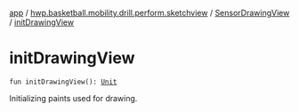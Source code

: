 [app](../../index.md) / [hwp.basketball.mobility.drill.perform.sketchview](../index.md) / [SensorDrawingView](index.md) / [initDrawingView](.)

# initDrawingView

`fun initDrawingView(): `[`Unit`](https://kotlinlang.org/api/latest/jvm/stdlib/kotlin/-unit/index.html)

Initializing paints used for drawing.


